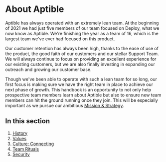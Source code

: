 # About Aptible

Aptible has always operated with an extremely lean team. At the beginning of 2021 we had just five members of our team focused on Deploy, what we now know as Aptible. We're finishing the year as a team of 16, which is the largest team we've ever had focused on this product.

Our customer retention has always been high, thanks to the ease of use of the product, the good faith of our customers and our stellar Support Team. We will always continue to focus on providing an excellent experience for our existing customers, but we are also finally investing in expanding our outreach and growing our customer base.

Though we've been able to operate with such a lean team for so long, our first focus is making sure we have the right team in place to achieve our next phase of growth. This handbook is an opportunity to not only help prospective team members learn about Aptible but also to ensure new team members can hit the ground running once they join. This will be especially important as we pursue our ambitious [Mission & Strategy](/mission-strategy.md).

## In this section
1. [History](history.md)
2. [Values](values.md)
3. [Culture: Connecting](connecting.md)
4. [Team Rituals](rituals.md)
5. [Security](/about-aptible/security)